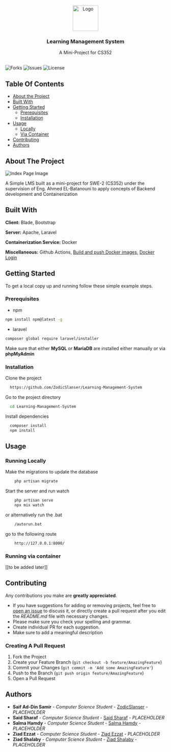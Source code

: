 <br/>
<p align="center">
  <a href="https://github.com/ZodicSlanser/Learning-Management-System">
    <img src="https://thumbs.dreamstime.com/b/lms-letter-logo-design-black-background-lms-creative-initials-letter-logo-concept-lms-letter-design-lms-letter-logo-design-243270956.jpg" alt="Logo" width="80" height="80">
  </a>

  <h3 align="center">Learning Management System</h3>

  <p align="center">
    A Mini-Project for CS352
    <br/>
    <br/>
  </p>
</p>

![Forks](https://img.shields.io/github/forks/ZodicSlanser/Learning-Management-System?style=social) ![Issues](https://img.shields.io/github/issues/ZodicSlanser/Learning-Management-System) ![License](https://img.shields.io/github/license/ZodicSlanser/Learning-Management-System) 

## Table Of Contents

* [About the Project](#about-the-project)
* [Built With](#built-with)
* [Getting Started](#getting-started)
    * [Prerequisites](#prerequisites)
    * [Installation](#installation)
* [Usage](#usage)
    * [Locally](#running-locally)
    * [Via Container](#running-via-container)
* [Contributing](#contributing)
* [Authors](#authors)


## About The Project

![Index Page Image](PLACEHOLDER)

A Simple LMS built as a mini-project for SWE-2 (CS352) under the supervision of Eng. Ahmed EL-Batanouni to apply concepts of Backend development and Containerization 

## Built With

**Client:** Blade, Bootstrap

**Server:** Apache, Laravel

**Containerization Service:** Docker

**Miscellaneous:** Github Actions, [Build and push Docker images](https://github.com/marketplace/actions/build-and-push-docker-images), [Docker Login](https://github.com/marketplace/actions/docker-login)


## Getting Started

To get a local copy up and running follow these simple example steps.

### Prerequisites

* npm

```sh
npm install npm@latest -g
```
* laravel 

```sh
composer global require laravel/installer
```
Make sure that either **MySQL** or **MariaDB** are installed either manually or via **phpMyAdmin** 

### Installation


Clone the project

```bash
  https://github.com/ZodicSlanser/Learning-Management-System
```

Go to the project directory

```bash
  cd Learning-Management-System
```

Install dependencies

```bash
  composer install
  npm install
```

## Usage

### Running Locally 

Make the migrations to update the database

```bash
    php artisan migrate
```


Start the server and run watch

```bash
    php artisan serve
    npx mix watch
```

or alternatively run the .bat 
```bash
    /autorun.bat
```


go to the following route
```
    http://127.0.0.1:8000/
```

### Running via container

[[to be added later]]

## Contributing

Any contributions you make are **greatly appreciated**.

* If you have suggestions for adding or removing projects, feel free to [open an issue](https://github.com/ZodicSlanser/Learning-Management-System/issues/new) to discuss it, or directly create a pull request after you edit the *README.md* file with necessary changes.
* Please make sure you check your spelling and grammar.
* Create individual PR for each suggestion.
* Make sure to add a meaningful description

### Creating A Pull Request

1. Fork the Project
2. Create your Feature Branch (`git checkout -b feature/AmazingFeature`)
3. Commit your Changes (`git commit -m 'Add some AmazingFeature'`)
4. Push to the Branch (`git push origin feature/AmazingFeature`)
5. Open a Pull Request

## Authors

* **Saif Ad-Din Samir** - *Computer Science Student* - [ZodicSlanser](https://github.com/ZodicSlanser/) - *PLACEHOLDER*
* **Said Sharaf** - *Computer Science Student* - [Said Sharaf](https://github.com/Saidsharaf) - *PLACEHOLDER*
* **Salma Hamdy** - *Computer Science Student* - [Salma Hamdy](https://github.com/salmaserag) - *PLACEHOLDER*
* **Ziad Ezzat** - *Computer Science Student* - [Ziad Ezzat](https://github.com/ziad-ezzat) - *PLACEHOLDER*
* **Ziad Shalaby** - *Computer Science Student* - [Ziad Shalaby](https://github.com/ZeadShalaby) - *PLACEHOLDER*
